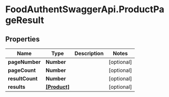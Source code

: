 # FoodAuthentSwaggerApi.ProductPageResult

## Properties
Name | Type | Description | Notes
------------ | ------------- | ------------- | -------------
**pageNumber** | **Number** |  | [optional] 
**pageCount** | **Number** |  | [optional] 
**resultCount** | **Number** |  | [optional] 
**results** | [**[Product]**](Product.md) |  | [optional] 


